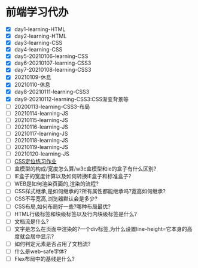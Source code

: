 <!-- TODO -->
# 前端学习代办

* [x] day1-learning-HTML
* [x] day2-learning-HTML
* [x] day3-learning-CSS
* [x] day4-learning-CSS
* [x] day5-20210106-learning-CSS
* [x] day6-20210107-learning-CSS3
* [x] day7-20210108-learning-CSS3
* [x] 20210109-休息
* [x] 20210110-休息
* [x] day8-20210111-learning-CSS3
* [x] day9-20210112-learning-CSS3:CSS渐变背景等
* [ ] 20200113-learning-CSS3-布局
* [ ] 20210114-learning-JS
* [ ] 20210115-learning-JS
* [ ] 20210116-learning-JS
* [ ] 20210117-learning-JS
* [ ] 20210118-learning-JS
* [ ] 20210119-learning-JS
* [ ] 20210120-learning-JS
* [ ] [CSS定位练习作业](https://www.bilibili.com/video/BV1i7411Z7d8?p=88)
* [ ] 盒模型的构成/宽度怎么算/w3c盒模型和ie的盒子有什么区别?
* [ ] IE盒子的宽度计算以及如何转换IE盒子和标准盒子?
* [ ] WEB是如何渲染页面的,渲染的流程?
* [ ] CSS样式继承,是如何继承的?所有属性都能继承吗?宽高如何继承?
* [ ] CSS不写宽高,浏览器默认会是多少?
* [ ] CSS布局,如何布局好一些?哪种布局最优?
* [ ] HTML行级标签和块级标签以及行内块级标签是什么?
* [ ] 文档流是什么?
* [ ] 文字是怎么在页面中渲染的?一个div标签,为什么设置line-height=它本身的高度就会居中显示?
* [ ] 如何判定元素是否占用了文档流?
* [ ] 什么是web-safe字体?
* [ ] Flex布局中的基线是什么?
